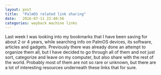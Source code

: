 ```yaml
---
layout: post
title:  "PalmOS related link sharing"
date:   2016-07-11 22:40:56
categories: wayback machine links
---
```


Last week I was looking into my bookmarks that I have been saving for about 2 or 4 years, while searching info on PalmOS devices, its software, articles
and gadgets. Previously there was already done an attempt to organize them all, but I have decided to go through all of them and not just sort, categorize
and leave on my computer, but also share with the rest of the world. Probably most of them are not so rare or unknown, but there are a lot of interesting resources underneath these links that for sure.

